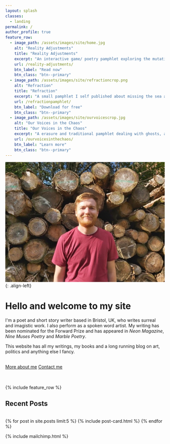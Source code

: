 ```yaml
---
layout: splash
classes:
  - landing
permalink: /
author_profile: true
feature_row:
  - image_path: /assets/images/site/home.jpg
    alt: "Reality Adjustments"
    title: "Reality Adjustments"
    excerpt: "An interactive game/ poetry pamphlet exploring the mutating streets of a strange city."
    url: /reality-adjustments/
    btn_label: "Read now"
    btn_class: "btn--primary"
  - image_path: /assets/images/site/refractioncrop.png
    alt: "Refraction"
    title: "Refraction"
    excerpt: "A small pamphlet I self published about missing the sea and trying to find peace in chaotic times"
    url: /refractionpamphlet/
    btn_label: "Download for free"
    btn_class: "btn--primary"
  - image_path: /assets/images/site/ourvoicescrop.jpg
    alt: "Our Voices in the Chaos"
    title: "Our Voices in the Chaos"
    excerpt: "A erasure and traditional pamphlet dealing with ghosts, apocalypses and anxiety."
    url: /ourvoicesinthechaos/
    btn_label: "Learn more"
    btn_class: "btn--primary"
---
```

![image-left](/assets/images/site/headshotsmall.jpg){: .align-left}

# Hello and welcome to my site
I'm a poet and short story writer based in Bristol, UK, who writes surreal and imagistic work. I also perform as a spoken word artist. My writing has been nominated for the Forward Prize and has appeared in <em>Neon Magazine</em>, <em>Nine Muses Poetry</em> and <em>Marble Poetry</em>.

This website has all my writings, my books and a long running blog on art, politics and anything else I fancy.
<br>
<br>

<a href="/about/" class="btn btn--primary">More about me</a> <a href="mailto:contact@davidralphlewis.co.uk" class="btn btn--primary">Contact me</a>
<br>
<br>
<br>

{% include feature_row %}

<h2>Recent Posts</h2>
<br>
{% for post in site.posts limit:5 %}
{% include post-card.html %}
{% endfor %}

{% include mailchimp.html %}
